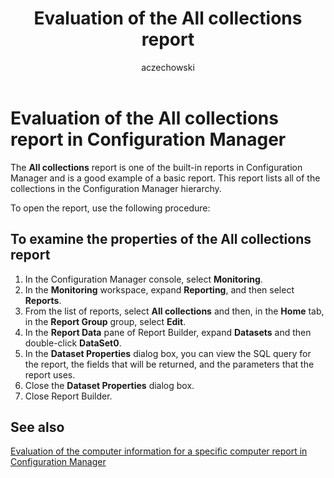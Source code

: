 ﻿---
title: Evaluation of the All collections report
titleSuffix: Configuration Manager
description: Information about all of the collections in the Configuration Manager hierarchy.
ms.date: 04/30/2019
ms.prod: configuration-manager
ms.technology: configmgr-other
ms.topic: conceptual


ms.assetid: 75e0e5a3-4bb5-421b-a9e1-b4bae4e71961
author: aczechowski
ms.author: aaroncz
manager: dougeby
---

# Evaluation of the All collections report in Configuration Manager

The **All collections** report is one of the built-in reports in Configuration Manager and is a good example of a basic report. This report lists all of the collections in the Configuration Manager hierarchy.

To open the report, use the following procedure:

## To examine the properties of the All collections report

1. In the Configuration Manager console, select **Monitoring**.
1. In the **Monitoring** workspace, expand **Reporting**, and then select **Reports**.
1. From the list of reports, select **All collections** and then, in the **Home** tab, in the **Report Group** group, select **Edit**.
1. In the **Report Data** pane of Report Builder, expand **Datasets** and then double-click **DataSet0**.
1. In the **Dataset Properties** dialog box, you can view the SQL query for the report, the fields that will be returned, and the parameters that the report uses.
1. Close the **Dataset Properties** dialog box.
1. Close Report Builder.

## See also

[Evaluation of the computer information for a specific computer report in Configuration Manager](evaluation-computer-information-report-configuration-manager.md)